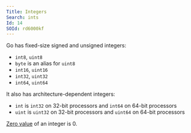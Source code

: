```yaml
---
Title: Integers
Search: ints
Id: 14
SOId: rd6000kf
---
```


Go has fixed-size signed and unsigned integers:

* `int8`, `uint8`
* `byte` is an alias for `uint8`
* `int16`, `uint16`
* `int32`, `uint32`
* `int64`, `uint64`

It also has architecture-dependent integers:

* `int` is `int32` on 32-bit processors and `int64` on 64-bit processors
* `uint` is `uint32` on 32-bit processors and `uint64` on 64-bit processors

[Zero value](29) of an integer is 0.
